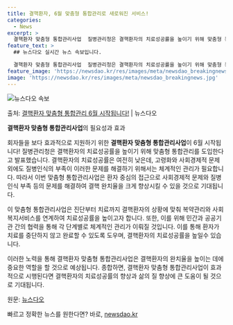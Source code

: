 ```yaml
---
title: 결핵환자, 6월 맞춤형 통합관리로 새로워진 서비스!
categories:
  - News
excerpt: >
  결핵환자 맞춤형 통합관리사업  질병관리청은 결핵환자의 치료성공률을 높이기 위해 맞춤형 통합관리를 도입한다고 …
feature_text: >
  ## 뉴스다오 실시간 뉴스 속보입니다.

  결핵환자 맞춤형 통합관리사업  질병관리청은 결핵환자의 치료성공률을 높이기 위해 맞춤형 통합관리를 도입한다고 …
feature_image: 'https://newsdao.kr/res/images/meta/newsdao_breakingnews.jpg'
image: 'https://newsdao.kr/res/images/meta/newsdao_breakingnews.jpg'
---
```


![뉴스다오 속보](https://newsdao.kr/res/images/meta/newsdao_breakingnews.jpg)

<p>출처: <a href="https://newsdao.kr/4014" rel="dofollow">결핵환자 맞춤형 통합관리 6월 시작됩니다!</a> | 뉴스다오</p>

**결핵환자 맞춤형 통합관리사업**의 필요성과 효과

회자들을 보다 효과적으로 지원하기 위한 **결핵환자 맞춤형 통합관리사업**이 6월 시작됩니다! 질병관리청은 결핵환자의 치료성공률을 높이기 위해 맞춤형 통합관리를 도입한다고 발표했습니다. 결핵환자의 치료성공률은 여전히 낮은데, 고령화와 사회경제적 문제 외에도 질병인식의 부족이 이러한 문제를 해결하기 위해서는 체계적인 관리가 필요합니다. 따라서 이번 맞춤형 통합관리사업은 환자 중심의 접근으로 사회경제적 문제와 질병 인식 부족 등의 문제를 해결하여 결핵 완치율을 크게 향상시킬 수 있을 것으로 기대됩니다.

이 맞춤형 통합관리사업은 진단부터 치료까지 결핵환자의 상황에 맞춰 복약관리와 사회복지서비스를 연계하여 치료성공률을 높이고자 합니다. 또한, 이를 위해 민간과 공공기관 간의 협력을 통해 각 단계별로 체계적인 관리가 이뤄질 것입니다. 이를 통해 환자가 치료를 중단하지 않고 완료할 수 있도록 도우며, 결핵환자의 치료성공률을 높일수 있습니다.

이러한 노력을 통해 결핵환자 맞춤형 통합관리사업은 결핵환자의 완치율을 높이는 데에 중요한 역할을 할 것으로 예상됩니다. 종합하면, 결핵환자 맞춤형 통합관리사업이 효과적으로 시행된다면 결핵환자의 치료성공률의 향상과 삶의 질 향상에 큰 도움이 될 것으로 기대됩니다.

원문: [뉴스다오](https://newsdao.kr/4014) 

빠르고 정확한 뉴스를 원한다면? 바로, <a href="https://newsdao.kr" rel="dofollow">newsdao.kr</a>


